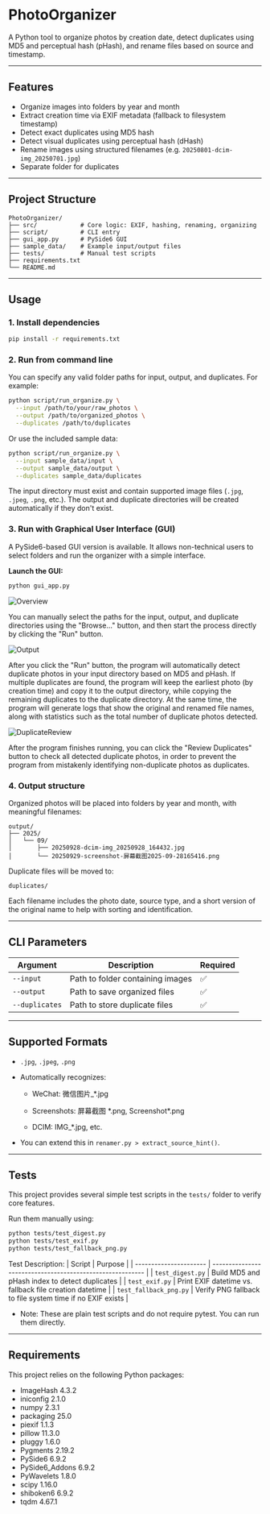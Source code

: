 # PhotoOrganizer

A Python tool to organize photos by creation date, detect duplicates using MD5 and perceptual hash (pHash), and rename files based on source and timestamp.

---

## Features

- Organize images into folders by year and month
- Extract creation time via EXIF metadata (fallback to filesystem timestamp)
- Detect exact duplicates using MD5 hash
- Detect visual duplicates using perceptual hash (dHash)
- Rename images using structured filenames (e.g. `20250801-dcim-img_20250701.jpg`)
- Separate folder for duplicates

---

## Project Structure
```
PhotoOrganizer/
├── src/            # Core logic: EXIF, hashing, renaming, organizing
├── script/         # CLI entry
├── gui_app.py      # PySide6 GUI
├── sample_data/    # Example input/output files
├── tests/          # Manual test scripts
├── requirements.txt
└── README.md
```
---

## Usage

### 1. Install dependencies

```bash
pip install -r requirements.txt
```

### 2. Run from command line
You can specify any valid folder paths for input, output, and duplicates. For example:
```bash
python script/run_organize.py \
  --input /path/to/your/raw_photos \
  --output /path/to/organized_photos \
  --duplicates /path/to/duplicates
```
Or use the included sample data:
```bash
python script/run_organize.py \
  --input sample_data/input \
  --output sample_data/output \
  --duplicates sample_data/duplicates
```
The input directory must exist and contain supported image files (`.jpg`, `.jpeg`, `.png`, etc.).
The output and duplicate directories will be created automatically if they don't exist.

### 3. Run with Graphical User Interface (GUI)
A PySide6-based GUI version is available. It allows non-technical users to select folders and run the organizer with a simple interface.

**Launch the GUI:**
```bash
python gui_app.py
```

![Overview](Screenshot1.png)

You can manually select the paths for the input, output, and duplicate directories using the "Browse..." button, and then start the process directly by clicking the "Run" button.

![Output](Screenshot2.png)

After you click the "Run" button, the program will automatically detect duplicate photos in your input directory based on MD5 and pHash. If multiple duplicates are found, the program will keep the earliest photo (by creation time) and copy it to the output directory, while copying the remaining duplicates to the duplicate directory. At the same time, the program will generate logs that show the original and renamed file names, along with statistics such as the total number of duplicate photos detected.

![DuplicateReview](Screenshot3.png)

After the program finishes running, you can click the "Review Duplicates" button to check all detected duplicate photos, in order to prevent the program from mistakenly identifying non-duplicate photos as duplicates.

### 4. Output structure
Organized photos will be placed into folders by year and month, with meaningful filenames:
```
output/
├── 2025/
│   └── 09/
│       ├── 20250928-dcim-img_20250928_164432.jpg
│       └── 20250929-screenshot-屏幕截图2025-09-28165416.png
```
Duplicate files will be moved to:
```
duplicates/
```
Each filename includes the photo date, source type, and a short version of the original name to help with sorting and identification.

---

## CLI Parameters

| Argument       | Description                      | Required |
| -------------- | -------------------------------- | -------- |
| `--input`      | Path to folder containing images | ✅        |
| `--output`     | Path to save organized files     | ✅        |
| `--duplicates` | Path to store duplicate files    | ✅        |

---

## Supported Formats
- `.jpg`, `.jpeg`, `.png`

- Automatically recognizes:

    - WeChat: 微信图片_\*.jpg

    - Screenshots: 屏幕截图 \*.png, Screenshot\*.png

    - DCIM: IMG_\*.jpg, etc.

- You can extend this in `renamer.py > extract_source_hint()`.

---

## Tests
This project provides several simple test scripts in the `tests/` folder to verify core features.

Run them manually using:

```bash
python tests/test_digest.py
python tests/test_exif.py
python tests/test_fallback_png.py
```

Test Description:
| Script                 | Purpose                                                   |
| ---------------------- | --------------------------------------------------------- |
| `test_digest.py`       | Build MD5 and pHash index to detect duplicates            |
| `test_exif.py`         | Print EXIF datetime vs. fallback file creation datetime   |
| `test_fallback_png.py` | Verify PNG fallback to file system time if no EXIF exists |
- Note: These are plain test scripts and do not require pytest. You can run them directly.

---

## Requirements

This project relies on the following Python packages:
- ImageHash 4.3.2
- iniconfig 2.1.0
- numpy 2.3.1
- packaging 25.0
- piexif 1.1.3
- pillow 11.3.0
- pluggy 1.6.0
- Pygments 2.19.2
- PySide6 6.9.2
- PySide6_Addons 6.9.2
- PyWavelets 1.8.0
- scipy 1.16.0
- shiboken6 6.9.2
- tqdm 4.67.1

